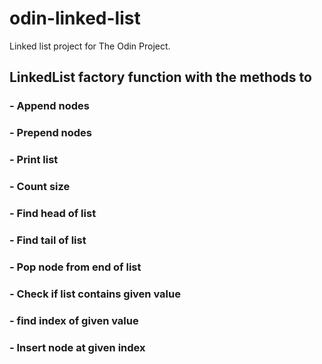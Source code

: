 # odin-linked-list

Linked list project for The Odin Project.

## LinkedList factory function with the methods to

### - Append nodes

### - Prepend nodes

### - Print list

### - Count size

### - Find head of list

### - Find tail of list

### - Pop node from end of list

### - Check if list contains given value

### - find index of given value

### - Insert node at given index
